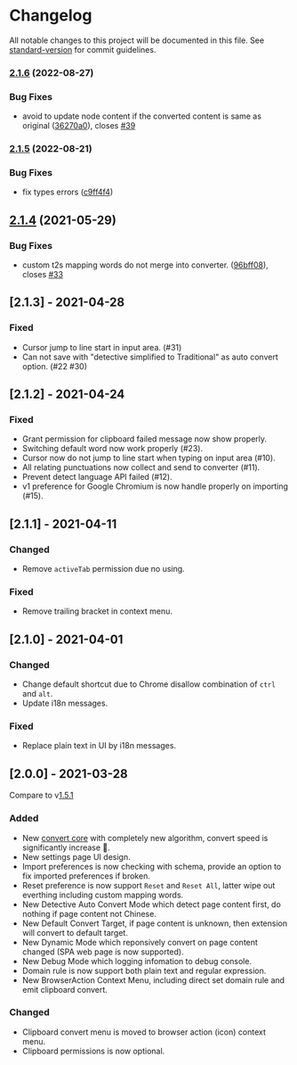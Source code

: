 # Changelog

All notable changes to this project will be documented in this file. See [standard-version](https://github.com/conventional-changelog/standard-version) for commit guidelines.

### [2.1.6](https://github.com/tongwentang/tongwentang-extension/compare/2.1.5...2.1.6) (2022-08-27)

### Bug Fixes

- avoid to update node content if the converted content is same as original ([36270a0](https://github.com/tongwentang/tongwentang-extension/commit/36270a00a4d6f5992b555a1353ac3827667c550d)), closes [#39](https://github.com/tongwentang/tongwentang-extension/issues/39)

### [2.1.5](https://github.com/tongwentang/tongwentang-extension/compare/2.1.4...2.1.5) (2022-08-21)

### Bug Fixes

- fix types errors ([c9ff4f4](https://github.com/tongwentang/tongwentang-extension/commit/c9ff4f4e89557cc0cd83decb90e71702495dda0a))

## [2.1.4](https://github.com/tongwentang/tongwentang-extension/compare/2.1.3...2.1.4) (2021-05-29)

### Bug Fixes

- custom t2s mapping words do not merge into converter. ([96bff08](https://github.com/tongwentang/tongwentang-extension/commit/96bff081e95d05098cc39e506118b795e929fb1c)), closes [#33](https://github.com/tongwentang/tongwentang-extension/issues/33)

## [2.1.3] - 2021-04-28

### Fixed

- Cursor jump to line start in input area. (#31)
- Can not save with "detective simplified to Traditional" as auto convert option. (#22 #30)

## [2.1.2] - 2021-04-24

### Fixed

- Grant permission for clipboard failed message now show properly.
- Switching default word now work properly (#23).
- Cursor now do not jump to line start when typing on input area (#10).
- All relating punctuations now collect and send to converter (#11).
- Prevent detect language API failed (#12).
- v1 preference for Google Chromium is now handle properly on importing (#15).

## [2.1.1] - 2021-04-11

### Changed

- Remove `activeTab` permission due no using.

### Fixed

- Remove trailing bracket in context menu.

## [2.1.0] - 2021-04-01

### Changed

- Change default shortcut due to Chrome disallow combination of `ctrl` and `alt`.
- Update i18n messages.

### Fixed

- Replace plain text in UI by i18n messages.

## [2.0.0] - 2021-03-28

Compare to v[1.5.1](https://github.com/tongwentang/New-Tongwentang-for-Firefox/releases/tag/1.5)

### Added

- New [convert core](https://github.com/tongwentang/tongwen-core) with completely new algorithm, convert speed is significantly increase 🚀.
- New settings page UI design.
- Import preferences is now checking with schema, provide an option to fix imported preferences if broken.
- Reset preference is now support `Reset` and `Reset All`, latter wipe out everthing including custom mapping words.
- New Detective Auto Convert Mode which detect page content first, do nothing if page content not Chinese.
- New Default Convert Target, if page content is unknown, then extension will convert to default target.
- New Dynamic Mode which reponsively convert on page content changed (SPA web page is now supported).
- New Debug Mode which logging infomation to debug console.
- Domain rule is now support both plain text and regular expression.
- New BrowserAction Context Menu, including direct set domain rule and emit clipboard convert.

### Changed

- Clipboard convert menu is moved to browser action (icon) context menu.
- Clipboard permissions is now optional.
